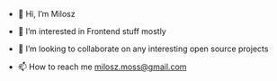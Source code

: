 - 👋 Hi, I’m Milosz

- 👀 I’m interested in Frontend stuff mostly

- 📝 I’m looking to collaborate on any interesting open source projects

- 📫 How to reach me milosz.moss@gmail.com
